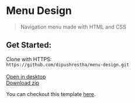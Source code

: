 # Menu Design
> Navigation menu made with HTML and CSS

## Get Started:
Clone with HTTPS:\
```https://github.com/dipushrestha/menu-design.git```\
\
[Open in desktop](https://desktop.github.com)\
[Download zip](https://github.com/dipushrestha/menu-design/archive/master.zip)
  

You can checkout this template [here](https://dipushrestha.github.io/menu-design).
